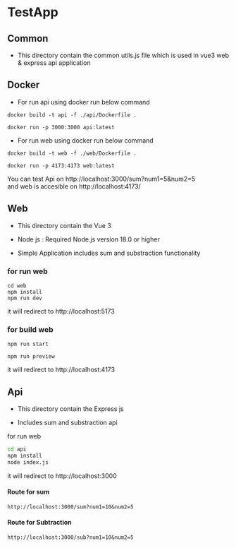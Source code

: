 # TestApp

## Common 

- This directory contain the common utils.js file which is used in vue3 web & express api application 


## Docker

- For run api using docker run below command

```
docker build -t api -f ./api/Dockerfile . 
```

```
docker run -p 3000:3000 api:latest
```

- For run web using docker run below command

```
docker build -t web -f ./web/Dockerfile . 
```

```
docker run -p 4173:4173 web:latest
```

You can test Api on http://localhost:3000/sum?num1=5&num2=5  
and web is accesible on http://localhost:4173/


##  Web 
 
- This directory contain the Vue 3

- Node js  : Required Node.js version 18.0 or higher

- Simple Application includes sum and substraction functionality

### for run web

```
cd web
npm install
npm run dev
```
it will redirect to http://localhost:5173

### for build web


```npm run start```

```npm run preview```

it will redirect to http://localhost:4173


##  Api 
 
- This directory contain the Express js

- Includes sum and substraction api

for run web

```bash
cd api
npm install
node index.js
```

it will redirect to http://localhost:3000

#### Route for sum

```
http://localhost:3000/sum?num1=10&num2=5
```


#### Route for Subtraction 

```
http://localhost:3000/sub?num1=10&num2=5
```


